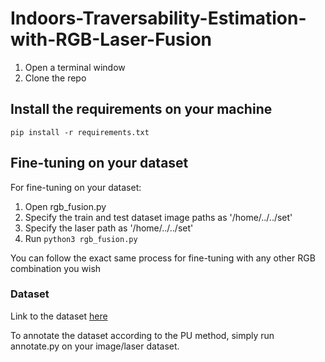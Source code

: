 # Indoors-Traversability-Estimation-with-RGB-Laser-Fusion



1. Open a terminal window
2. Clone the repo

## Install the requirements on your machine 

`pip install -r requirements.txt`

## Fine-tuning on your dataset 


For fine-tuning on your dataset:
1. Open rgb_fusion.py
2. Specify the train and test dataset image paths as '/home/../../set'
3. Specify the laser path as '/home/../../set'
3. Run `python3 rgb_fusion.py`

You can follow the exact same process for fine-tuning with any other RGB combination you wish



### Dataset

Link to the dataset [here](https://drive.google.com/file/d/1wcLF58ZggKeVET9KymGn5bmUbCdfN2Oo/view?usp=share_link)

To annotate the dataset according to the PU method, simply run annotate.py on your image/laser dataset.
